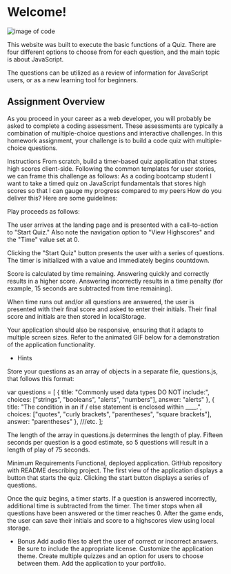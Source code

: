 # Welcome!

![image of code](https://user-images.githubusercontent.com/55456375/70283309-e0e9f000-177d-11ea-8afd-ae32fd6a0fb0.png)


This website was built to execute the basic functions of a Quiz. There are four different options to choose from for each question, and the main topic is about JavaScript. 

The questions can be utilized as a review of information for JavaScript users, or as a new learning tool for beginners.

## Assignment Overview 

As you proceed in your career as a web developer, you will probably be asked to complete a coding assessment. These assessments are typically a combination of multiple-choice questions and interactive challenges. In this homework assignment, your challenge is to build a code quiz with multiple-choice questions.

Instructions
From scratch, build a timer-based quiz application that stores high scores client-side. Following the common templates for user stories, we can frame this challenge as follows:
As a coding bootcamp student
I want to take a timed quiz on JavaScript fundamentals that stores high scores
so that I can gauge my progress compared to my peers
How do you deliver this? Here are some guidelines:


Play proceeds as follows:


The user arrives at the landing page and is presented with a call-to-action to "Start Quiz." Also note the navigation option to "View Highscores" and the "Time" value set at 0.


Clicking the "Start Quiz" button presents the user with a series of questions. The timer is initialized with a value and immediately begins countdown.


Score is calculated by time remaining. Answering quickly and correctly results in a higher score. Answering incorrectly results in a time penalty (for example, 15 seconds are subtracted from time remaining).


When time runs out and/or all questions are answered, the user is presented with their final score and asked to enter their initials. Their final score and initials are then stored in localStorage.




Your application should also be responsive, ensuring that it adapts to multiple screen sizes.
Refer to the animated GIF below for a demonstration of the application functionality.
* Hints

Store your questions as an array of objects in a separate file, questions.js, that follows this format:

var questions = [
  {
    title: "Commonly used data types DO NOT include:",
    choices: ["strings", "booleans", "alerts", "numbers"],
    answer: "alerts"
  },
  {
    title: "The condition in an if / else statement is enclosed within ____.",
    choices: ["quotes", "curly brackets", "parentheses", "square brackets"],
    answer: "parentheses"
  },
  ///etc.
];

The length of the array in questions.js determines the length of play. Fifteen seconds per question is a good estimate, so 5 questions will result in a length of play of 75 seconds.


Minimum Requirements
Functional, deployed application.
GitHub repository with README describing project.
The first view of the application displays a button that starts the quiz.
Clicking the start button displays a series of questions.


Once the quiz begins, a timer starts.
If a question is answered incorrectly, additional time is subtracted from the timer.
The timer stops when all questions have been answered or the timer reaches 0.
After the game ends, the user can save their initials and score to a highscores view using local storage.

* Bonus
Add audio files to alert the user of correct or incorrect answers. Be sure to include the appropriate license.
Customize the application theme.
Create multiple quizzes and an option for users to choose between them.
Add the application to your portfolio.
